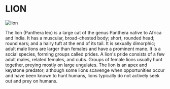 # LION 
![lion]([https://cdn.pixabay.com/photo/2016/01/02/16/53/lion-1118467_1280.jpg](https://previews.123rf.com/images/sirijinda/sirijinda1202/sirijinda120200008/12682150-thompson-gazelle.jpg))

The lion (Panthera leo) is a large cat of the genus Panthera native to Africa and India. It has a muscular, broad-chested body; short, rounded head; round ears; and a hairy tuft at the end of its tail. It is sexually dimorphic; adult male lions are larger than females and have a prominent mane. It is a social species, forming groups called prides. A lion's pride consists of a few adult males, related females, and cubs. Groups of female lions usually hunt together, preying mostly on large ungulates. The lion is an apex and keystone predator; although some lions scavenge when opportunities occur and have been known to hunt humans, lions typically do not actively seek out and prey on humans.
